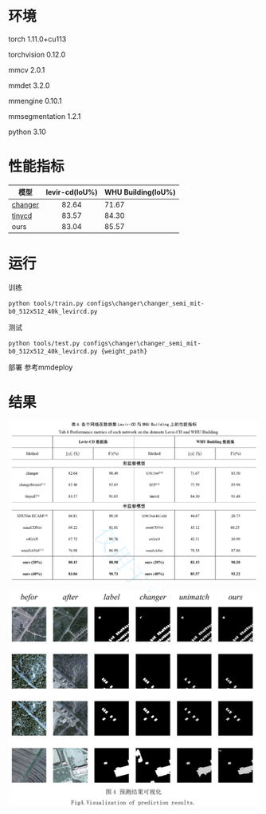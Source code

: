# 环境
torch                          1.11.0+cu113

torchvision                    0.12.0

mmcv                           2.0.1

mmdet                          3.2.0

mmengine                       0.10.1

mmsegmentation                 1.2.1

python                         3.10

# 性能指标
| 模型    | levir-cd(IoU%) | WHU Building(IoU%) |
|---------|:--------------:|--------------------|
| [changer](https://ieeexplore.ieee.org/document/10129139) | 82.64          | 71.67              |
| [tinycd](https://arxiv.org/abs/2207.13159)  | 83.57          | 84.30              |
| ours    | 83.04          | 85.57              |

# 运行
训练
```
python tools/train.py configs\changer\changer_semi_mit-b0_512x512_40k_levircd.py
```

测试
```
python tools/test.py configs\changer\changer_semi_mit-b0_512x512_40k_levircd.py {weight_path}
```

部署
参考mmdeploy

# 结果
![Aaron Swartz](./demo/变化检测iou.png)

![Aaron Swartz](./demo/变化检测可视化.png)